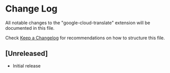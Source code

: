 # Change Log

All notable changes to the "google-cloud-translate" extension will be documented in this file.

Check [Keep a Changelog](http://keepachangelog.com/) for recommendations on how to structure this file.

## [Unreleased]

- Initial release